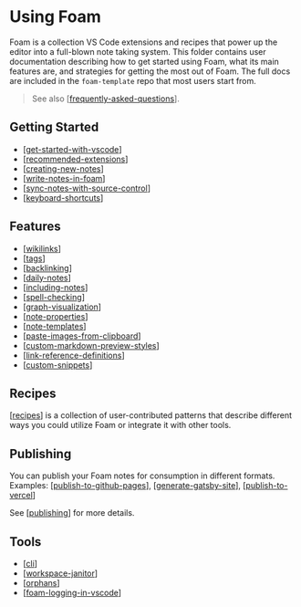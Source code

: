 # Using Foam

Foam is a collection VS Code extensions and recipes that power up the editor
into a full-blown note taking system. This folder contains user documentation
describing how to get started using Foam, what its main features are, and
strategies for getting the most out of Foam. The full docs are included in the
`foam-template` repo that most users start from.

> See also [[frequently-asked-questions]].

## Getting Started

- [[get-started-with-vscode]]
- [[recommended-extensions]]
- [[creating-new-notes]]
- [[write-notes-in-foam]]
- [[sync-notes-with-source-control]]
- [[keyboard-shortcuts]]

## Features

- [[wikilinks]]
- [[tags]]
- [[backlinking]]
- [[daily-notes]]
- [[including-notes]]
- [[spell-checking]]
- [[graph-visualization]]
- [[note-properties]]
- [[note-templates]]
- [[paste-images-from-clipboard]]
- [[custom-markdown-preview-styles]]
- [[link-reference-definitions]]
- [[custom-snippets]]

## Recipes

[[recipes]] is a collection of user-contributed patterns that describe different ways you could utilize Foam or integrate it with other tools.

## Publishing

You can publish your Foam notes for consumption in different formats.
Examples: [[publish-to-github-pages]], [[generate-gatsby-site]], [[publish-to-vercel]]

See [[publishing]] for more details.

## Tools

- [[cli]]
- [[workspace-janitor]]
- [[orphans]]
- [[foam-logging-in-vscode]]


[//begin]: # "Autogenerated link references for markdown compatibility"
[frequently-asked-questions]: frequently-asked-questions.md "Frequently Asked Questions"
[get-started-with-vscode]: getting-started/get-started-with-vscode.md "Getting started with VS Code"
[recommended-extensions]: getting-started/recommended-extensions.md "Recommended Extensions"
[creating-new-notes]: getting-started/creating-new-notes.md "Creating New Notes"
[write-notes-in-foam]: getting-started/write-notes-in-foam.md "Writing Notes"
[sync-notes-with-source-control]: getting-started/sync-notes-with-source-control.md "Sync notes with source control"
[keyboard-shortcuts]: getting-started/keyboard-shortcuts.md "Keyboard Shortcuts"
[wikilinks]: features/wikilinks.md "Wikilinks"
[tags]: features/tags.md "Tags"
[backlinking]: features/backlinking.md "Backlinking"
[daily-notes]: features/daily-notes.md "Daily Notes"
[including-notes]: features/including-notes.md "Including notes in a note"
[spell-checking]: features/spell-checking.md "Spell Checking"
[graph-visualization]: features/graph-visualization.md "Graph Visualization"
[note-properties]: features/note-properties.md "Note Properties"
[note-templates]: features/note-templates.md "Note Templates"
[paste-images-from-clipboard]: features/paste-images-from-clipboard.md "Paste Images from Clipboard"
[custom-markdown-preview-styles]: features/custom-markdown-preview-styles.md "Custom Markdown Preview Styles"
[link-reference-definitions]: features/link-reference-definitions.md "Link Reference Definitions"
[custom-snippets]: features/custom-snippets.md "Adding Custom Snippets"
[recipes]: recipes/recipes.md "Recipes"
[publish-to-github-pages]: publishing/publish-to-github-pages.md "GitHub Pages"
[generate-gatsby-site]: publishing/generate-gatsby-site.md "Generate a site using Gatsby"
[publish-to-vercel]: publishing/publish-to-vercel.md "Publish to Vercel"
[publishing]: publishing/publishing.md "Publishing pages"
[cli]: tools/cli.md "Command Line Interface"
[workspace-janitor]: tools/workspace-janitor.md "Janitor"
[orphans]: tools/orphans.md "Orphaned Notes"
[foam-logging-in-vscode]: tools/foam-logging-in-vscode.md "Foam logging in VsCode"
[//end]: # "Autogenerated link references"